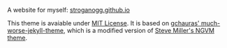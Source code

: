 A website for myself: [stroganogg.github.io](https://stroganogg.github.io/)

This theme is avaiable under [MIT License](https://opensource.org/licenses/MIT). It is based on [gchauras' much-worse-jekyll-theme](https://github.com/gchauras/much-worse-jekyll-theme), which is a modified version of [Steve Miller's NGVM theme](http://jekyllthemes.org/themes/svm-ngvb/).